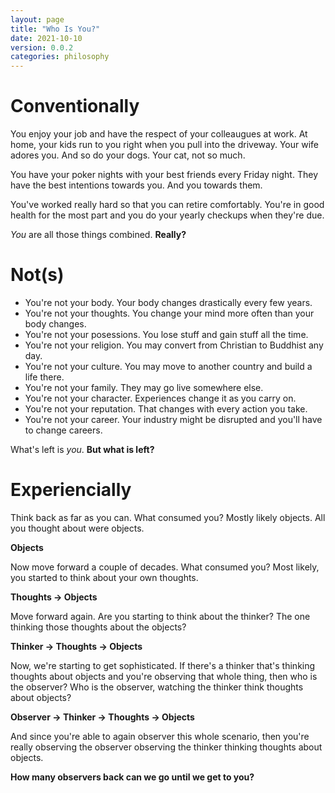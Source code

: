 ```yaml
---
layout: page
title: "Who Is You?"
date: 2021-10-10
version: 0.0.2
categories: philosophy
---
```


# Conventionally

You enjoy your job and have the respect of your colleaugues at work. At home, your kids
run to you right when you pull into the driveway. Your wife adores you. And so do your dogs.
Your cat, not so much.

You have your poker nights with your best friends every Friday night. They have the best
intentions towards you. And you towards them.

You've worked really hard so that you can retire comfortably. You're in good health for the
most part and you do your yearly checkups when they're due.

_You_ are all those things combined. **Really?**

# Not(s)

- You're not your body. Your body changes drastically every few years.
- You're not your thoughts. You change your mind more often than your body changes.
- You're not your posessions. You lose stuff and gain stuff all the time.
- You're not your religion. You may convert from Christian to Buddhist any day.
- You're not your culture. You may move to another country and build a life there.
- You're not your family. They may go live somewhere else.
- You're not your character. Experiences change it as you carry on.
- You're not your reputation. That changes with every action you take.
- You're not your career. Your industry might be disrupted and you'll have to change careers.

What's left is _you_. **But what is left?**

# Experiencially

Think back as far as you can. What consumed you? Mostly likely objects. All you thought about were objects.

**Objects**

Now move forward a couple of decades. What consumed you? Most likely, you started to think about your own thoughts.

**Thoughts -> Objects**

Move forward again. Are you starting to think about the thinker? The one thinking those thoughts about the objects?

**Thinker -> Thoughts -> Objects**

Now, we're starting to get sophisticated. If there's a thinker that's thinking thoughts about objects and you're
observing that whole thing, then who is the observer? Who is the observer, watching the thinker think thoughts about objects?

**Observer -> Thinker -> Thoughts -> Objects**

And since you're able to again observer this whole scenario, then you're really observing the observer observing the thinker
thinking thoughts about objects.

**How many observers back can we go until we get to you?**
